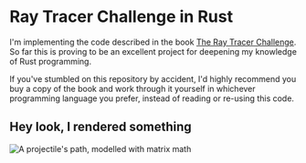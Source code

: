 # Ray Tracer Challenge in Rust

I'm implementing the code described in the book [The Ray Tracer Challenge](http://raytracerchallenge.com/). So far this is proving to be an excellent project for
deepening my knowledge of Rust programming.

If you've stumbled on this repository by accident, I'd highly recommend you buy
a copy of the book and work through it yourself in whichever programming language
you prefer, instead of reading or re-using this code.

## Hey look, I rendered something

![A projectile's path, modelled with matrix math](projectile.png)
